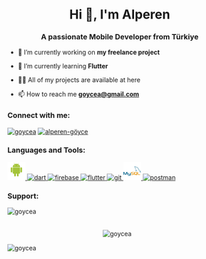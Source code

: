 <h1 align="center">Hi 👋, I'm Alperen</h1>
<h3 align="center">A passionate Mobile Developer from Türkiye</h3>

- 🔭 I’m currently working on **my freelance project**

- 🌱 I’m currently learning **Flutter**

- 👨‍💻 All of my projects are available at here

- 📫 How to reach me **goycea@gmail.com**

<h3 align="left">Connect with me:</h3>
<p align="left">
<a href="https://twitter.com/goycea" target="blank"><img align="center" src="https://raw.githubusercontent.com/rahuldkjain/github-profile-readme-generator/master/src/images/icons/Social/twitter.svg" alt="goycea" height="30" width="40" /></a>
<a href="https://linkedin.com/in/alperen-göyce" target="blank"><img align="center" src="https://raw.githubusercontent.com/rahuldkjain/github-profile-readme-generator/master/src/images/icons/Social/linked-in-alt.svg" alt="alperen-göyce" height="30" width="40" /></a>
</p>

<h3 align="left">Languages and Tools:</h3>
<p align="left"> <a href="https://developer.android.com" target="_blank" rel="noreferrer"> <img src="https://raw.githubusercontent.com/devicons/devicon/master/icons/android/android-original-wordmark.svg" alt="android" width="40" height="40"/> </a> <a href="https://dart.dev" target="_blank" rel="noreferrer"> <img src="https://www.vectorlogo.zone/logos/dartlang/dartlang-icon.svg" alt="dart" width="40" height="40"/> </a> <a href="https://firebase.google.com/" target="_blank" rel="noreferrer"> <img src="https://www.vectorlogo.zone/logos/firebase/firebase-icon.svg" alt="firebase" width="40" height="40"/> </a> <a href="https://flutter.dev" target="_blank" rel="noreferrer"> <img src="https://www.vectorlogo.zone/logos/flutterio/flutterio-icon.svg" alt="flutter" width="40" height="40"/> </a> <a href="https://git-scm.com/" target="_blank" rel="noreferrer"> <img src="https://www.vectorlogo.zone/logos/git-scm/git-scm-icon.svg" alt="git" width="40" height="40"/> </a> <a href="https://www.mysql.com/" target="_blank" rel="noreferrer"> <img src="https://raw.githubusercontent.com/devicons/devicon/master/icons/mysql/mysql-original-wordmark.svg" alt="mysql" width="40" height="40"/> </a> <a href="https://postman.com" target="_blank" rel="noreferrer"> <img src="https://www.vectorlogo.zone/logos/getpostman/getpostman-icon.svg" alt="postman" width="40" height="40"/> </a> </p>

<h3 align="left">Support:</h3>
<p><a href="https://www.buymeacoffee.com/goycea"> <img align="left" src="https://cdn.buymeacoffee.com/buttons/v2/default-yellow.png" height="50" width="210" alt="goycea" /></a></p><br><br>

<p>&nbsp;<img align="center" src="https://github-readme-stats.vercel.app/api?username=goycea&show_icons=true&locale=en" alt="goycea" /></p>

<p><img align="center" src="https://github-readme-streak-stats.herokuapp.com/?user=goycea&" alt="goycea" /></p>


